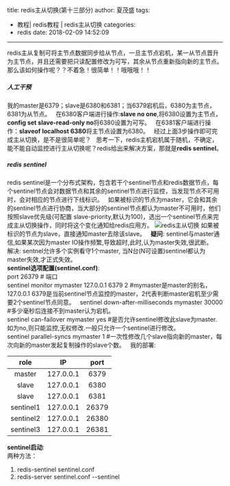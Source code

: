 title: redis主从切换(第十三部分)
author: 夏茂盛
tags:
  - 教程| redis教程 | redis主从切换
categories:
  - redis
date: 2018-02-09 14:52:09
---
redis主从复制可将主节点数据同步给从节点，一旦主节点宕机，某一从节点晋升为主节点，并且还需要把只读配置修改为可写，其余从节点重新指向新的主节点。那么该如何操作呢？？不着急！很简单！！哦哦哦！！
##### 人工干预
我的master是6379；slave是6380和6381；当6379宕机后，6380为主节点，6381为从节点。  
在6380客户端进行操作:**slave no one**,将6380设置为主节点，**config set slave-read-only no**将6380设置为可写。  
在6381客户端进行操作：**slaveof localhost 6380**将主节点设置为6380。  
经过上面3步操作即可完成主从切换，是不是很简单呢？  
思考一下，redis主机宕机属于随机，不确定，能不能自动监控进行主从切换呢？redis给出来解决方案，那就是**redis sentinel**。
##### redis sentinel
redis sentinel是一个分布式架构，包含若干个sentinel节点和redis数据节点，每个sentinel节点会对数据节点和其余的sentinel节点进行监控，当发现节点不可用时，会对相应的节点进行下线标识。  
如果被标识的节点为master，它会和其余的sentinel节点进行协商，当大部分的sentinel节点都认为master不可用时，他们按照slave优先级(可配置 slave-priority,默认为100)，选出一个sentinel节点来完成主从切换操作，同时将这个变化通知给redis应用方。
![redis主从切换](/image/redis3.png)
如果被标识的节点为slave，直接通知master去除该slave。  
**疑问**: sentinel与master通信,如果某次因为master IO操作频繁,导致超时,此时,认为master失效,很武断。  
解决: sentnel允许多个实例看守1个master, 当N台(N可设置)sentinel都认为master失效,才正式失效。  
**sentinel选项配置(sentinel.conf)**:  
port 26379 # 端口  
sentinel monitor mymaster 127.0.0.1 6379 2 #mymaster是master的别名，127.0.0.1 6379是当前sentinel节点监控的master，2代表判断master宕机至少需要2个sentinel节点同意。  
sentinel down-after-milliseconds mymaster 30000  #多少毫秒后连接不到master认为宕机。  
sentinel can-failover mymaster yes  #是否允许sentinel修改此slave为master. 如为no,则只能监控,无权修改.一般只允许一个sentinel进行修改。  
sentinel parallel-syncs mymaster 1  #一次性修改几个slave指向新的master，每次向新的master发起复制操作的slave个数。  
我的部署:

|role|IP|port|
|:----:|:----:|:----:|
|master|127.0.0.1|6379|
|slave|127.0.0.1|6380|
|slave|127.0.0.1|6381|
|sentinel1|127.0.0.1|26379|
|sentinel2|127.0.0.1|26380|
|sentinel3|127.0.0.1|26381|

**sentinel启动**:  
两种方法：
1. redis-sentinel sentinel.conf
2. redis-server sentinel.conf --sentinel